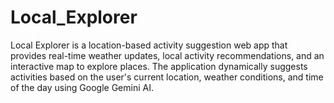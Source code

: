 # Local_Explorer
Local Explorer is a location-based activity suggestion web app that provides real-time weather updates, local activity recommendations, and an interactive map to explore places. The application dynamically suggests activities based on the user's current location, weather conditions, and time of the day using Google Gemini AI.
